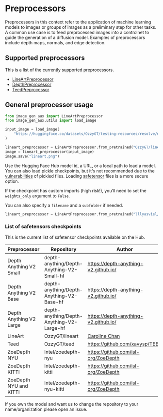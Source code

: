 # Preprocessors

Preprocessors in this context refer to the application of machine learning models to images or groups of images as a preliminary step for other tasks. A common use case is to feed preprocessed images into a controlnet to guide the generation of a diffusion model. Examples of preprocessors include depth maps, normals, and edge detection.

## Supported preprocessors

This is a list of the currently supported preprocessors.

* [LineArtPreprocessor](https://github.com/asomoza/image_gen_aux/blob/main/src/image_gen_aux/preprocessors/lineart/README.md)
* [DepthPreprocessor](https://github.com/asomoza/image_gen_aux/blob/main/src/image_gen_aux/preprocessors/depth/README.md)
* [TeedPreprocessor](https://github.com/asomoza/image_gen_aux/blob/main/src/image_gen_aux/preprocessors/teed/README.md)

## General preprocessor usage

```python
from image_gen_aux import LineArtPreprocessor
from image_gen_aux.utils import load_image

input_image = load_image(
    "https://huggingface.co/datasets/OzzyGT/testing-resources/resolve/main/simple_upscale/hippowaffle.png"
)

lineart_preprocessor = LineArtPreprocessor.from_pretrained("OzzyGT/lineart").to("cuda")
image = lineart_preprocessor(input_image)
image.save("lineart.png")
```

Use the Hugging Face Hub model id, a URL, or a local path to load a model. You can also load pickle checkpoints, but it's not recommended due to the [vulnerabilities](https://docs.python.org/3/library/pickle.html) of pickled files. Loading [safetensor](https://hf.co/docs/safetensors/index) files is a more secure option.

If the checkpoint has custom imports (high risk!), you'll need to set the `weights_only` argument to `False`.

You can also specify a `filename` and a `subfolder` if needed.

```python
lineart_preprocessor = LineArtPreprocessor.from_pretrained("lllyasviel/Annotators", filename="sk_model.pth", weights_only=False).to("cuda")
```

### List of safetensors checkpoints

This is the current list of safetensor checkpoints available on the Hub.

|Preprocessor|Repository|Author|
|---|---|---|
|Depth Anything V2 Small|depth-anything/Depth-Anything-V2-Small-hf|<https://depth-anything-v2.github.io/>|
|Depth Anything V2 Base|depth-anything/Depth-Anything-V2-Base-hf|<https://depth-anything-v2.github.io/>|
|Depth Anything V2 Large|depth-anything/Depth-Anything-V2-Large-hf|<https://depth-anything-v2.github.io/>|
|LineArt|OzzyGT/lineart|[Caroline Chan](https://github.com/carolineec)|
|Teed|OzzyGT/teed|<https://github.com/xavysp/TEED>|
|ZoeDepth NYU|Intel/zoedepth-nyu|<https://github.com/isl-org/ZoeDepth>|
|ZoeDepth KITTI|Intel/zoedepth-kitti|<https://github.com/isl-org/ZoeDepth>|
|ZoeDepth NYU and KITTI|Intel/zoedepth-nyu-kitti|<https://github.com/isl-org/ZoeDepth>|

If you own the model and want us to change the repository to your name/organization please open an issue.
